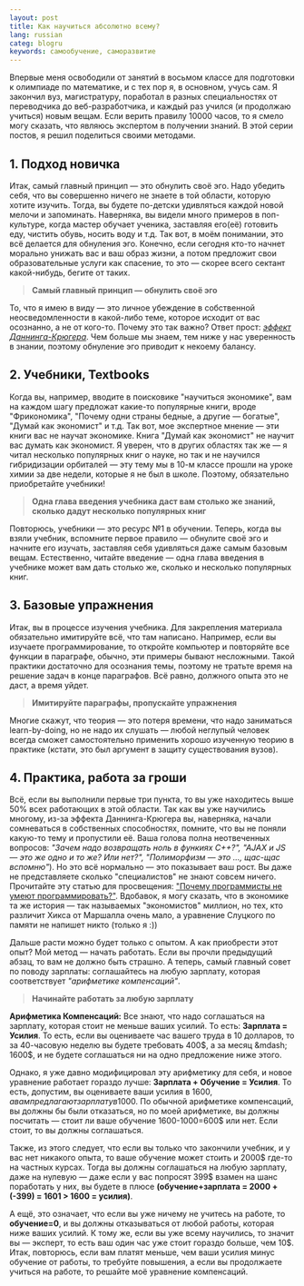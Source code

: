 ```yaml
---
layout: post
title: Как научиться абсолютно всему?
lang: russian 
categ: blogru
keywords: самообучение, саморазвитие
---
```


Впервые меня освободили от занятий в восьмом классе для подготовки к олимпиаде по математике, и с тех пор я, в основном, учусь сам. Я закончил вуз, магистратуру, поработал в разных специальностях от переводчика до веб-разработчика, и каждый раз учился (и продолжаю учиться) новым вещам. Если верить правилу 10000 часов, то я смело могу сказать, что являюсь экспертом в получении знаний. В этой серии постов, я решил поделиться своими методами.  

## 1. Подход новичка

Итак, самый главный принцип &mdash; это обнулить своё эго. Надо убедить себя, что вы совершенно ничего не знаете в той области, которую хотите изучить. Тогда, вы будете по-детски удивляться каждой новой мелочи и запоминать. Наверняка, вы видели много примеров в поп-культуре, когда мастер обучает ученика, заставляя его(её) готовить еду, чистить обувь, носить воду и т.д. Так вот, в моём понимании, это всё делается для обнуления эго. Конечно, если сегодня кто-то начнет морально унижать вас и ваш образ жизни, а потом предложит свои образовательные услуги как спасение, то это &mdash; скорее всего сектант какой-нибудь, бегите от таких.

> **Самый главный принцип &mdash; обнулить своё эго**

То, что я имею в виду &mdash; это личное убеждение в собственной неосведомленности в какой-либо теме, которое исходит от вас осознанно, а не от кого-то. Почему это так важно? Ответ прост: [_эффект Даннинга-Крюгера_](https://ru.wikipedia.org/wiki/%D0%AD%D1%84%D1%84%D0%B5%D0%BA%D1%82_%D0%94%D0%B0%D0%BD%D0%BD%D0%B8%D0%BD%D0%B3%D0%B0_%E2%80%94_%D0%9A%D1%80%D1%8E%D0%B3%D0%B5%D1%80%D0%B0). Чем больше мы знаем, тем ниже у нас уверенность в знании, поэтому обнуление эго приводит к некоему балансу.  

## 2. Учебники, Textbooks

Когда вы, например, вводите в поисковике "научиться экономике", вам на каждом шагу предложат какие-то популярные книги, вроде "Фрикономика", "Почему одни страны бедные, а другие &mdash; богатые", "Думай как экономист" и т.д. Так вот, мое экспертное мнение &mdash; эти книги вас не научат экономике. Книга "Думай как экономист" не научит вас думать как экономист. Я уверен, что в других областях так же &mdash; я читал несколько популярных книг о науке, но так и не научился гибридизации орбиталей &mdash; эту тему мы в 10-м классе прошли на уроке химии за две недели, которые я не был в школе. Поэтому, обязательно приобретайте учебники!

> **Одна глава введения учебника даст вам столько же знаний, сколько дадут несколько популярных книг**

Повторюсь, учебники &mdash; это ресурс №1 в обучении. Теперь, когда вы взяли учебник, вспомните первое правило &mdash; обнулите своё эго и начните его изучать, заставляя себя удивляться даже самым базовым вещам. Естественно, читайте введение &mdash; одна глава введения в учебнике может вам дать столько же, сколько и несколько популярных книг.  

## 3. Базовые упражнения

Итак, вы в процессе изучения учебника. Для закрепления материала обязательно имитируйте всё, что там написано. Например, если вы изучаете программирование, то откройте компьютер и повторяйте все функции в параграфе, обычно, эти примеры бывают несложными. Такой практики достаточно для осознания темы, поэтому не тратьте время на решение задач в конце параграфов. Всё равно, должного опыта это не даст, а время уйдет. 

> **Имитируйте параграфы, пропускайте упражнения**

Многие скажут, что теория &mdash; это потеря времени, что надо заниматься learn-by-doing, но не надо их слушать &mdash; любой неглупый человек всегда сможет самостоятельно применить хорошо изученную теорию в практике (кстати, это был аргумент в защиту существования вузов). 

## 4. Практика, работа за гроши

Всё, если вы выполнили первые три пункта, то вы уже находитесь выше 50% всех работающих в этой области. Так как вы уже научились многому, из-за эффекта Даннинга-Крюгера вы, наверняка, начали сомневаться в собственных способностях, помните, что вы не поняли какую-то тему и пропустили её. Ваша голова полна неотвеченных вопросов: _"Зачем надо возвращать ноль в функиях C++?", "AJAX и JS &mdash; это же одно и то же? Или нет?", "Полиморфизм &mdash; это ..., щас-щас вспомню"_). Но это всё нормально &mdash; это показывает ваш рост. Вы даже не представляете сколько "специалистов" не знают совсем ничего. Прочитайте эту статью для просвещения: ["Почему программисты не умеют программировать?"](https://blog.codinghorror.com/why-cant-programmers-program/). Вдобавок, я могу сказать, что в экономике та же история &mdash; так называемых "экономистов" миллион, но тех, кто различит Хикса от Маршалла очень мало, а уравнение Слуцкого по памяти не напишет никто (только я :))

Дальше расти можно будет только с опытом. А как приобрести этот опыт? Мой метод &mdash; начать работать. Если вы прочли предыдущий абзац, то вам не должно быть страшно. А теперь, самый главный совет по поводу зарплаты: соглашайтесь на любую зарплату, которая соответствует _"арифметике компенсаций"_.

> **Начинайте работать за любую зарплату**

**Арифметика Компенсаций:** Все знают, что надо соглашаться на зарплату, которая стоит не меньше ваших усилий. То есть: **Зарплата = Усилия**. То есть, если вы оцениваете час вашего труда в 10 долларов, то за 40-часовую неделю вы будете требовать 400$, а за месяц &mdash; 1600$, и не будете соглашаться ни на одно предложение ниже этого.  

Однако, я уже давно модифицировал эту арифметику для себя, и новое уравнение работает гораздо лучше: **Зарплата + Обучение = Усилия**. То есть, допустим, вы оцениваете ваши усилия в 1600$, а вам предлагают зарплату в 1000$. По обычной арифметике компенсаций, вы должны бы были отказаться, но по моей арифметике, вы должны посчитать &mdash; стоит ли ваше обучение 1600-1000=600$ или нет. Если стоит, то вы должны соглашаться.  

Также, из этого следует, что если вы только что закончили учебник, и у вас нет никакого опыта, то ваше обучение может стоить и 2000$ где-то на частных курсах. Тогда вы должны соглашаться на любую зарплату, даже на нулевую &mdash; даже если у вас попросят 399$ взамен на шанс поработать у них, вы будете в плюсе **(обучение+зарплата = 2000 + (-399) = 1601 > 1600 = усилия)**.  

А ещё, это означает, что если вы уже ничему не учитесь на работе, то **обучение=0**, и вы должны отказываться от любой работы, которая ниже ваших усилий. К тому же, если вы уже всему научились, то значит вы &mdash; эксперт, то есть ваш один час уже стоит гораздо больше, чем 10$. Итак, повторюсь, если вам платят меньше, чем ваши усилия минус обучение от работы, то требуйте повышения, а если вы продолжаете учиться на работе, то решайте моё уравнение компенсаций.  
